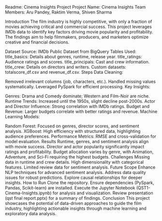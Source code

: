 Readme: Cinema Insights Project
Project Name: Cinema Insights
Team Members: Aru Pandey, Raktim Verma, Shiven Sharma

Introduction
The film industry is highly competitive, with only a fraction of movies achieving critical and commercial success. This project leverages IMDb data to identify key factors driving movie popularity and profitability. The findings aim to help filmmakers, producers, and marketers optimize creative and financial decisions.

Dataset
Source: IMDb Public Dataset from BigQuery
Tables Used:
title_basics: Details about genres, runtime, release year.
title_ratings: Audience ratings and scores.
title_principals: Cast and crew information.
title_crew: Details on directors and writers.
Custom datasets: totalscore_df.csv and revenue_df.csv.
Steps
Data Cleaning:

Removed irrelevant columns (job, characters, etc.).
Handled missing values systematically.
Leveraged PySpark for efficient processing.
Key Insights:

Genres: Drama and Comedy dominate; Western and Film-Noir are niche.
Runtime Trends: Increased until the 1950s, slight decline post-2000s.
Actor and Director Influence: Strong correlation with IMDb ratings.
Budget and Revenue: Larger budgets correlate with better ratings and revenue.
Machine Learning Models:

Random Forest: Focused on genres, director scores, and sentiment analysis.
XGBoost: High efficiency with structured data, highlighting audience preferences.
Performance Metrics: RMSE and cross-validation for model evaluation.
Results
Runtime, genres, and sentiment analysis align with movie success.
Director and actor popularity significantly impact ratings and profitability.
Budget allocation varies by genre, with Animation, Adventure, and Sci-Fi requiring the highest budgets.
Challenges
Missing data in runtime and crew details.
High dimensionality with categorical features.
Limited review data for sentiment analysis.
Future Scope
Enhance NLP techniques for advanced sentiment analysis.
Address data quality issues for robust predictions.
Explore causal relationships for deeper insights.
How to Run
Clone the repository.
Ensure dependencies (PySpark, Pandas, Scikit-learn) are installed.
Execute the Jupyter Notebook (QST1-Cinema-Insights.ipynb) for analysis and visualization.
Review presentation (qst final report.pptx) for a summary of findings.
Conclusion
This project showcases the potential of data-driven approaches to guide the film industry, highlighting actionable insights through machine learning and exploratory data analysis.

